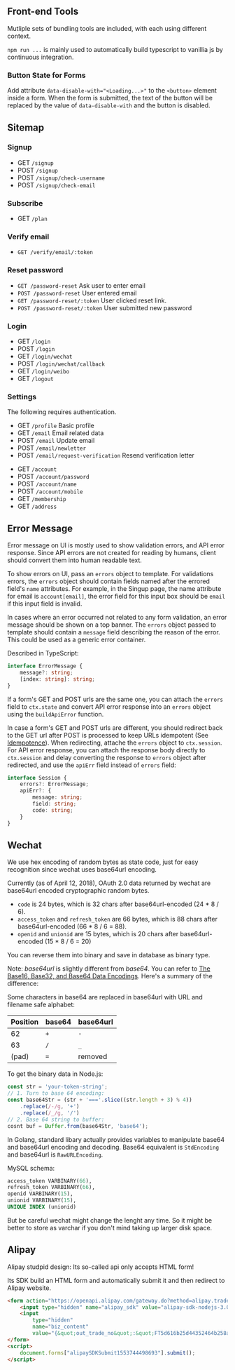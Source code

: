 ## Front-end Tools

Mutliple sets of bundling tools are included, with each using different context.

`npm run ...` is mainly used to automatically build typescript to vanillia js by continuous integration.

### Button State for Forms

Add attribute `data-disable-with="<Loading...>"` to the `<button>` element inside a form. When the form is submitted, the text of the button will be replaced by the value of `data-disable-with` and the button is disabled.

## Sitemap

### Signup
* GET `/signup`
* POST `/signup`
* POST `/signup/check-username`
* POST `/signup/check-email`

### Subscribe

* GET `/plan`

### Verify email
* `GET /verify/email/:token`

### Reset password
* `GET /password-reset` Ask user to enter email
* `POST /password-reset` User entered email
* `GET /password-reset/:token` User clicked reset link.
* `POST /password-reset/:token`  User submitted new password

### Login
* GET `/login`
* POST `/login`
* GET `/login/wechat`
* POST `/login/wechat/callback`
* GET `/login/weibo`
* GET `/logout`

### Settings

The following requires authentication.

* GET `/profile` Basic profile
* GET `/email` Email related data
* POST `/email` Update email
* POST `/email/newletter`
* POST `/email/request-verification` Resend verification letter
<!-- * GET `/email/confirm-verification/:token` Verify email -->
* GET `/account`
* POST `/account/password`
* POST `/account/name`
* POST `/account/mobile`
* GET `/membership`
* GET `/address`

## Error Message

Error message on UI is mostly used to show validation errors, and API error response. Since API errors are not created for reading by humans, client should convert them into human readable text.

To show errors on UI, pass an `errors` object to template. For validations errors, the `errors` object should contain fields named after the errored field's `name` attributes. For example, in the Singup page, the name attribute for email is `account[email]`, the error field for this input box should be `email` if this input field is invalid.

In cases where an error occurred not related to any form validation, an error message should be shown on a top banner. The `errors` object passed to template should contain a `message` field describing the reason of the error. This could be used as a generic error container.

Described in TypeScript:
```ts
interface ErrorMessage {
    message?: string;
    [index: string]: string;
}
```

If a form's GET and POST urls are the same one, you can attach the `errors` field to `ctx.state` and convert API error response into an `errors` object using the `buildApiError` function.

In case a form's GET and POST urls are different, you should redirect back to the GET url after POST is processed to keep URLs idempotent (See [Idempotence](https://en.wikipedia.org/wiki/Idempotence)). When redirecting, attache the `errors` object to `ctx.session`. For API error response, you can attach the response body directly to `ctx.session` and delay converting the response to `errors` object after redirected, and use the `apiErr` field instead of `errors` field:

```ts
interface Session {
    errors?: ErrorMessage;
    apiErr?: {
        message: string;
        field: string;
        code: string;
    }
}
```
## Wechat

We use hex encoding of random bytes as state code, just for easy recognition since wechat uses base64url encoding.

Currently (as of April 12, 2018), OAuth 2.0 data returned by wechat are base64url encoded cryptographic random bytes.

* `code` is 24 bytes, which is 32 chars after base64url-encoded (24 * 8 / 6).
* `access_token` and `refresh_token` are 66 bytes, which is 88 chars after base64url-encoded (66 * 8 / 6 = 88).
* `openid` and `unionid` are 15 bytes, which is 20 chars after base64url-encoded (15 * 8 / 6 = 20)

You can reverse them into binary and save in database as binary type.

Note: *base64url* is slightly different from *base64*. You can refer to [The Base16, Base32, and Base64 Data Encodings](https://tools.ietf.org/html/rfc4648). Here's a summary of the difference:

Some characters in base64 are replaced in base64url with URL and filename safe alphabet:

Position | base64 | base64url
-------- | ------ | --------
62 | `+` | `-`
63 | `/` | `_`
(pad) | `=` | removed

To get the binary data in Node.js:
```js
const str = 'your-token-string';
// 1. Turn to base 64 encoding:
const base64Str = (str + '==='.slice((str.length + 3) % 4))
    .replace(/-/g, '+')
    .replace(/_/g, '/')
// 2. Base 64 string to buffer:
cosnt buf = Buffer.from(base64Str, 'base64');
```

In Golang, standard libary actually provides variables to manipulate base64 and base64url encoding and decoding. Base64 equivalent is `StdEncoding` and base64url is `RawURLEncoding`.

MySQL schema:
```sql
access_token VARBINARY(66),
refresh_token VARBINARY(66),
openid VARBINARY(15),
unionid VARBINARY(15),
UNIQUE INDEX (unionid)
```

But be careful wechat might change the lenght any time. So it might be better to store as varchar if you don't mind taking up larger disk space.

## Alipay

Alipay studpid design: Its so-called api only accepts HTML form!

Its SDK build an HTML form and automatically submit it and  then redirect to Alipay website.

```html
<form action="https://openapi.alipay.com/gateway.do?method=alipay.trade.page.pay&app_id=2018053060263354&charset=utf-8&version=1.0&sign_type=RSA2&timestamp=2019-03-28%2011%3A41%3A38&notify_url=http%3A%2F%2Fwww.ftacademy.cn%2Fapi%2Fsandbox%2Fcallback%2Falipay&sign=kHoLkQHZMQ1TC4LNcptrjx73G05QMZihGuw9iic3Me7CUCIQNsdkGBISiordNtodO2yJRGLbeKYoG5w7ELyiZFshj%2FjY1d4vfCYpFtpGa2DMYs1vP4aO425SLpBKG4OYsDVYTpXY%2FRUzvAcB83HILbXvTtVCsx6cPzskkYmRRplV7W6KOCm5XbNixKB76QuJooRHkqgPxpo%2F%2BchjcSEfb96twutnE1pzPu%2FjpkeU3ES3ARt2j%2FjXhj9Z3%2FmfistAnMzqNfRMDQfKrtLpTX%2BEk%2BgeqIQZur3ah0wCAuGWNVqkIgGN9ef9682RYrzVlMKcFBlW3ewfDoF5LLEP4Ae5IA%3D%3D" method="post" name="alipaySDKSubmit1553744498693" id="alipaySDKSubmit1553744498693">
    <input type="hidden" name="alipay_sdk" value="alipay-sdk-nodejs-3.0.4" />
    <input 
        type="hidden" 
        name="biz_content" 
        value="{&quot;out_trade_no&quot;:&quot;FT5d616b25d44352464b258a1849d2a3730f12a51a3b04df548cb82d62b2ab3dae&quot;,&quot;product_code&quot;:&quot;FAST_INSTANT_TRADE_PAY&quot;,&quot;total_amount&quot;:&quot;0.0.1&quot;,&quot;subject&quot;:&quot;会员测试&quot;}" />   
</form>      
<script>
    document.forms["alipaySDKSubmit1553744498693"].submit();
</script>
```
